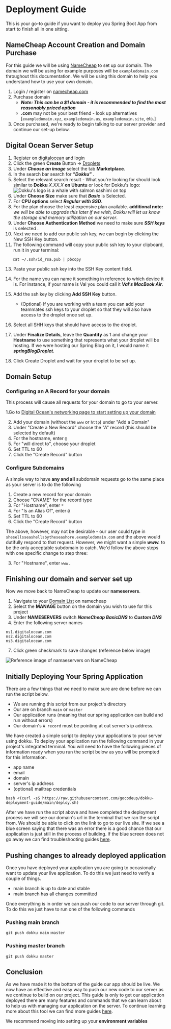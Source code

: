 # Deployment Guide
This is your go-to guide if you want to deploy you Spring Boot App from start to finish all in one sitting.

## NameCheap Account Creation and Domain Purchase
For this guide we will be using [NameCheap](https://www.namecheap.com/) to set up our domain. The domain we will be using for example purposes will be `exampledomain.com` throughout this documentation. We will be using this domain to help you understand how to use your own domain.

1. Login / register on [namecheap.com](https://www.namecheap.com/)
2. Purchase domain 
   - ***Note: This can be a $1 domain - it is recommended to find the most reasonably priced option***
   - **.com** may not be your best friend - look up alternatives [`exampledomain.xyz`, `exampledomain.us`, `exampledomain.site`, etc.]
3. Once purchased, we're ready to begin talking to our server provider and continue our set-up below.


## Digital Ocean Server Setup
1. Register on [digitalocean](https://try.digitalocean.com/freetrialoffer/) and login
3. Click the green **Create** Button -> [Droplets](https://cloud.digitalocean.com/droplets/new)
4. Under ***Choose an image*** select the tab **Marketplace**.
5. In the search bar search for ***"Dokku"*** .
6. Select the relevant search result - What you're looking for should look similar to **Dokku** *X.XX.X* **on Ubuntu** or look for Dokku's logo: ![Dokku's logo is a whale with salmon sashimi on top](https://avatars3.githubusercontent.com/u/13455795?v=3&s=80 "Dokku whale with salmon sashimi")
7. Under **Choose Size** make sure that ***Basic*** is Selected.
8. For **CPU options** select ***Regular with SSD***.
9. For the plan choose the least expensive plan available.
   **additional note:** *we will be able to upgrade this later if we wish, Dokku will let us know the storage and memory utilization on our server*.
9.  Under **Choose Authentication Method** we need to make sure ***SSH keys*** is selected .
11. Next we need to add our public ssh key, we can begin by clicking the New SSH Key button.
12. The following command will copy your public ssh key to your clipboard, run it in your terminal:
```
   cat ~/.ssh/id_rsa.pub | pbcopy
```
13. Paste your public ssh key into the SSH Key content field.
14. For the name you can name it something in reference to which device it is. For instance, if your name is Val you could call it ***Val's MacBook Air***.
15. Add the ssh key by clicking **Add SSH Key** button.
    - (Optional) If you are working with a team you can add your teammates ssh keys to your droplet so that they will also have access to the droplet once set up.
16. Select all SHH keys that should have access to the droplet.

17. Under **Finalize Details**, leave the **Quantity** as 1 and change your **Hostname** to use something that represents what your droplet will be hosting. If we were hosting our Spring Blog on it, I would name it ***springBlogDroplet***.
18. Click Create Droplet and wait for your droplet to be set up.

## Domain Setup
### Configuring an A Record for your domain

This process will cause all requests for your domain to go to your server.

1.Go to [Digital Ocean's networking page to start setting up your domain](https://cloud.digitalocean.com/networking/domains)

2. Add your domain (without the `www` or `http`) under "Add a Domain"
3. Under "Create a New Record" choose the "A" record (this should be selected by
   default)
4. For the hostname, enter `@`
5. For "will direct to", choose your droplet
6. Set TTL to 60
7. Click the "Create Record" button
### Configure Subdomains
A simple way to have **any and all** subdomain requests go to the same place as your
server is to do the following
1. Create a new record for your domain
2. Choose "CNAME" for the record type
3. For "Hostname", enter `*`
4. For "Is an Alias Of", enter `@`
5. Set TTL to 60
6. Click the "Create Record" button

The above, however, may not be desirable - our user could type in `shesellsseashellsbytheseashore.exampledomain.com` and the above would dutifully respond to that request. However, we might want a simple ***www.*** to be the only acceptable subdomain to catch. We'd follow the above steps with one specific change to step three:

3. For "Hostname", enter `www.`

## Finishing our domain and server set up

Now we move back to NameCheap to update our **nameservers**.

1. Navigate to your [Domain List](https://ap.www.namecheap.com/domains/list/) on namecheap
2. Select the **MANAGE** button on the domain you wish to use for this project
3. Under **NAMESERVERS** switch ***NameCheap BasicDNS*** to ***Custom DNS***
4. Enter the following server names

```
ns1.digitalocean.com
ns2.digitalocean.com
ns3.digitalocean.com
```
7. Click green checkmark to save changes (reference below image)

![Reference image of namaeservers on NameCheap](https://docs.digitalocean.com/screenshots/dns/registrar-tutorial/namecheap-nameservers.cf853302edaffd3614d03aa500700e7f529b138a1dc225fda8f887d4ccbcc5e5.png "Screenshot of Namecheap Nameserver setting area")


## Initially Deploying Your Spring Application

There are a few things that we need to make sure are done before we can run the script below.

- We are running this script from our project's directory
- Our are on branch `main` or `master`
- Our application runs (meaning that our spring application can build and run without errors)
- Our domain's `A record` must be pointing at out server's ip address.

We have created a simple script to deploy your applications to your server using dokku. To deploy your application run the following command in your project's integrated terminal. You will need to have the following pieces of information ready when you run the script below as you will be prompted for this information.
- app name
- email
- domain 
- server's ip address
- (optional) mailtrap credentials
```
bash <(curl -sS https://raw.githubusercontent.com/gocodeup/dokku-deployment-guide/main/deploy.sh)
```
After we have run the script above and have completed the deployment process we will see our domain's url in the terminal that we ran the script from. We should be able to click on the link to go to our live site. If we see a blue screen saying that there was an error there is a good chance that our application is just still in the process of building. If the blue screen does not go away we can find troubleshooting guides [here](https://cloud.digitalocean.com/networking).

## Pushing changes to already deployed application
Once you have deployed your application you are going to occasionally want to update your live application. To do this we just need to verify a couple of things.

- main branch is up to date and stable
- main branch has all changes committed

Once everything is in order we can push our code to our server through git. To do this we just have to run one of the following commands

### Pushing main branch
```
git push dokku main:master
```
### Pushing master branch
```
git push dokku master
```

## Conclusion
As we have made it to the bottom of the guide our app should be live. We now have an effective and easy way to push our new code to our server as we continue to build on our project. This guide is only to get our application deployed there are many features and commands that we can learn about to help us with managing our application on the server. To continue learning more about this tool we can find more guides [here](https://github.com/gocodeup/dokku-deployment-guide/blob/main/README.md#readme). 

We recommend moving into setting up your **environment variables** 
